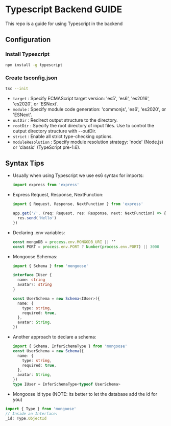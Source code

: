 # Typescript Backend GUIDE

This repo is a guide for using Typescript in the backend

## Configuration

### Install Typescript

```bash
npm install -g typescript
```

### Create tsconfig.json

```bash
tsc --init
```

- `target` : Specify ECMAScript target version: 'es5', 'es6', 'es2016', 'es2020', or 'ESNext'.
- `module` : Specify module code generation: 'commonjs', 'es6', 'es2020', or 'ESNext'.
- `outDir` : Redirect output structure to the directory.
- `rootDir` : Specify the root directory of input files. Use to control the output directory structure with --outDir.
- `strict` : Enable all strict type-checking options.
- `moduleResolution` : Specify module resolution strategy: 'node' (Node.js) or 'classic' (TypeScript pre-1.6).

## Syntax Tips

- Usually when using Typescript we use es6 syntax for imports:

  ```typescript
  import express from 'express'
  ```

- Express Request, Response, NextFunction:

  ```typescript
  import { Request, Response, NextFunction } from 'express'

  app.get('/', (req: Request, res: Response, next: NextFunction) => {
    res.send('Hello')
  })
  ```

- Declaring .env variables:

  ```typescript
  const mongoDB = process.env.MONGODB_URI || ‘’
  const PORT = process.env.PORT ? Number(process.env.PORT) || 3000
  ```

- Mongoose Schemas:

  ```typescript
  import { Schema } from 'mongoose'

  interface IUser {
    name: string
    avatar?: string
  }

  const UserSchema = new Schema<IUser>({
    name: {
      type: string,
      required: true,
    },
    avatar: String,
  })
  ```

- Another approach to declare a schema:

  ```typescript
  import { Schema, InferSchemaType } from 'mongoose'
  const UserSchema = new Schema({
    name: {
      type: string,
      required: true,
    },
    avatar: String,
  })
  type IUser = InferSchemaType<typeof UserSchema>
  ```

- Mongoose id type (NOTE: its better to let the database add the id for you)

```typescript
import { Type } from 'mongoose'
// Inside an Interface:
_id: Type.ObjectId
```
